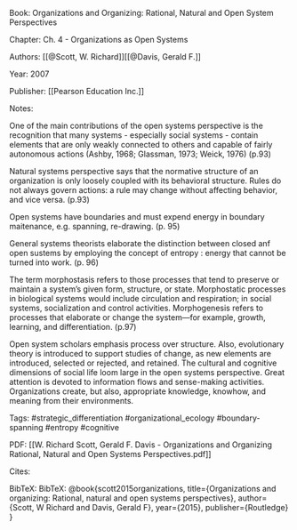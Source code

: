 Book: Organizations and Organizing: Rational, Natural and Open System Perspectives

Chapter: Ch. 4 - Organizations as Open Systems

Authors: [[@Scott, W. Richard]][[@Davis, Gerald F.]]

Year: 2007

Publisher: [[Pearson Education Inc.]]

Notes: 

One of the main contributions of the open systems perspective is the recognition that many systems - especially social systems - contain elements that are only weakly connected to others and capable of fairly autonomous actions (Ashby, 1968; Glassman, 1973; Weick, 1976) (p.93)

Natural systems perspective says that the normative structure of an organization is only loosely coupled with its behavioral structure. Rules do not always govern actions: a rule may change without affecting behavior, and vice versa. (p.93)

Open systems have boundaries and must expend energy in boundary maitenance, e.g. spanning, re-drawing. (p. 95)

General systems theorists elaborate the distinction between closed anf open sustems by employing the concept of entropy : energy that cannot be turned into work. (p. 96)

The term morphostasis refers to those processes that tend to preserve or maintain a system’s given form, structure, or state. Morphostatic processes in biological systems would include circulation and respiration; in social systems, socialization and control activities. Morphogenesis refers to processes that elaborate or change the system—for example, growth, learning, and differentiation. (p.97)

Open system scholars emphasis process over structure. Also, evolutionary theory is introduced to support studies of change, as new elements are introduced, selected or rejected, and retained. The cultural and cognitive dimensions of social life loom large in the open systems perspective. Great attention is devoted to information flows and sense-making activities. Organizations create, but also, appropriate knowledge, knowhow, and meaning from their environments.

Tags: #strategic_differentiation #organizational_ecology #boundary-spanning #entropy #cognitive 

PDF: [[W. Richard Scott, Gerald F. Davis - Organizations and Organizing Rational, Natural and Open Systems Perspectives.pdf]]

Cites: 

BibTeX: BibTeX: @book{scott2015organizations,
  title={Organizations and organizing: Rational, natural and open systems perspectives},
  author={Scott, W Richard and Davis, Gerald F},
  year={2015},
  publisher={Routledge}
}
